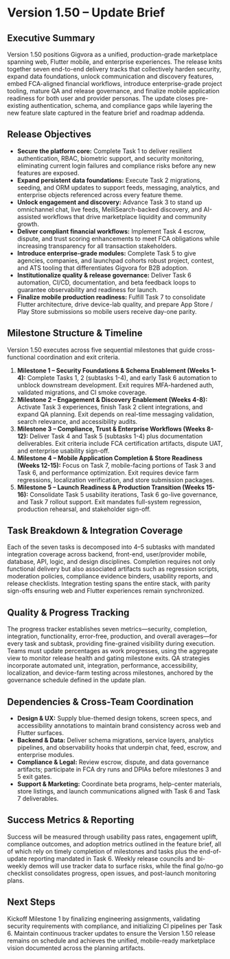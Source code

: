 # Version 1.50 – Update Brief

## Executive Summary
Version 1.50 positions Gigvora as a unified, production-grade marketplace spanning web, Flutter mobile, and enterprise experiences. The release knits together seven end-to-end delivery tracks that collectively harden security, expand data foundations, unlock communication and discovery features, embed FCA-aligned financial workflows, introduce enterprise-grade project tooling, mature QA and release governance, and finalize mobile application readiness for both user and provider personas. The update closes pre-existing authentication, schema, and compliance gaps while layering the new feature slate captured in the feature brief and roadmap addenda.

## Release Objectives
- **Secure the platform core:** Complete Task 1 to deliver resilient authentication, RBAC, biometric support, and security monitoring, eliminating current login failures and compliance risks before any new features are exposed.
- **Expand persistent data foundations:** Execute Task 2 migrations, seeding, and ORM updates to support feeds, messaging, analytics, and enterprise objects referenced across every feature theme.
- **Unlock engagement and discovery:** Advance Task 3 to stand up omnichannel chat, live feeds, MeiliSearch-backed discovery, and AI-assisted workflows that drive marketplace liquidity and community growth.
- **Deliver compliant financial workflows:** Implement Task 4 escrow, dispute, and trust scoring enhancements to meet FCA obligations while increasing transparency for all transaction stakeholders.
- **Introduce enterprise-grade modules:** Complete Task 5 to give agencies, companies, and launchpad cohorts robust project, contest, and ATS tooling that differentiates Gigvora for B2B adoption.
- **Institutionalize quality & release governance:** Deliver Task 6 automation, CI/CD, documentation, and beta feedback loops to guarantee observability and readiness for launch.
- **Finalize mobile production readiness:** Fulfill Task 7 to consolidate Flutter architecture, drive device-lab quality, and prepare App Store / Play Store submissions so mobile users receive day-one parity.

## Milestone Structure & Timeline
Version 1.50 executes across five sequential milestones that guide cross-functional coordination and exit criteria.
1. **Milestone 1 – Security Foundations & Schema Enablement (Weeks 1-4):** Complete Tasks 1, 2 (subtasks 1-4), and early Task 6 automation to unblock downstream development. Exit requires MFA-hardened auth, validated migrations, and CI smoke coverage.
2. **Milestone 2 – Engagement & Discovery Enablement (Weeks 4-8):** Activate Task 3 experiences, finish Task 2 client integrations, and expand QA planning. Exit depends on real-time messaging validation, search relevance, and accessibility audits.
3. **Milestone 3 – Compliance, Trust & Enterprise Workflows (Weeks 8-12):** Deliver Task 4 and Task 5 (subtasks 1-4) plus documentation deliverables. Exit criteria include FCA certification artifacts, dispute UAT, and enterprise usability sign-off.
4. **Milestone 4 – Mobile Application Completion & Store Readiness (Weeks 12-15):** Focus on Task 7, mobile-facing portions of Task 3 and Task 6, and performance optimization. Exit requires device farm regressions, localization verification, and store submission packages.
5. **Milestone 5 – Launch Readiness & Production Transition (Weeks 15-16):** Consolidate Task 5 usability iterations, Task 6 go-live governance, and Task 7 rollout support. Exit mandates full-system regression, production rehearsal, and stakeholder sign-off.

## Task Breakdown & Integration Coverage
Each of the seven tasks is decomposed into 4–5 subtasks with mandated integration coverage across backend, front-end, user/provider mobile, database, API, logic, and design disciplines. Completion requires not only functional delivery but also associated artifacts such as regression scripts, moderation policies, compliance evidence binders, usability reports, and release checklists. Integration testing spans the entire stack, with parity sign-offs ensuring web and Flutter experiences remain synchronized.

## Quality & Progress Tracking
The progress tracker establishes seven metrics—security, completion, integration, functionality, error-free, production, and overall averages—for every task and subtask, providing fine-grained visibility during execution. Teams must update percentages as work progresses, using the aggregate view to monitor release health and gating milestone exits. QA strategies incorporate automated unit, integration, performance, accessibility, localization, and device-farm testing across milestones, anchored by the governance schedule defined in the update plan.

## Dependencies & Cross-Team Coordination
- **Design & UX:** Supply blue-themed design tokens, screen specs, and accessibility annotations to maintain brand consistency across web and Flutter surfaces.
- **Backend & Data:** Deliver schema migrations, service layers, analytics pipelines, and observability hooks that underpin chat, feed, escrow, and enterprise modules.
- **Compliance & Legal:** Review escrow, dispute, and data governance artifacts; participate in FCA dry runs and DPIAs before milestones 3 and 5 exit gates.
- **Support & Marketing:** Coordinate beta programs, help-center materials, store listings, and launch communications aligned with Task 6 and Task 7 deliverables.

## Success Metrics & Reporting
Success will be measured through usability pass rates, engagement uplift, compliance outcomes, and adoption metrics outlined in the feature brief, all of which rely on timely completion of milestones and tasks plus the end-of-update reporting mandated in Task 6. Weekly release councils and bi-weekly demos will use tracker data to surface risks, while the final go/no-go checklist consolidates progress, open issues, and post-launch monitoring plans.

## Next Steps
Kickoff Milestone 1 by finalizing engineering assignments, validating security requirements with compliance, and initializing CI pipelines per Task 6. Maintain continuous tracker updates to ensure the Version 1.50 release remains on schedule and achieves the unified, mobile-ready marketplace vision documented across the planning artifacts.

